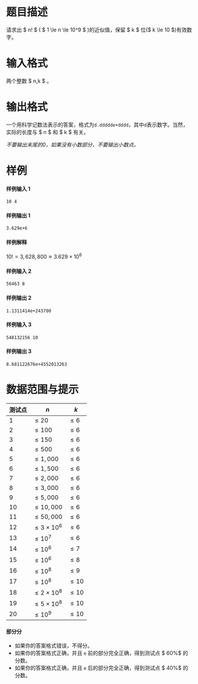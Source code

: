 
# 题目描述

请求出 $ n! $ ( $ 1 \le n \le 10^9 $ )的近似值，保留 $ k $ 位($ k \le 10 $)有效数字。

# 输入格式

两个整数 $ n,k $ 。

# 输出格式

一个用科学记数法表示的答案，格式为`d.ddddde+dddd`，其中`d`表示数字。当然，实际的长度与 $ n $ 和 $ k $ 有关。

*不要输出末尾的0，如果没有小数部分，不要输出小数点。*

# 样例

#### 样例输入 1
```plain
10 4
```

#### 样例输出 1
```plain
3.629e+6
```

#### 样例解释
$10!=3,628,800 \approx 3.629\times 10^6$

#### 样例输入 2
```plain
56463 8
```

#### 样例输出 2
```plain
1.1311414e+243780
```

#### 样例输入 3
```plain
548132156 10
```

#### 样例输出 3
```plain
8.681122676e+4552013263
```

# 数据范围与提示

| 测试点  | $n$          | $k$      |
| ---- | ------------ | -------- |
| $1$  | $\le 20$     | $\le 6$  |
| $2$  | $\le 100$    | $\le 6$  |
| $3$  | $\le 150$    | $\le 6$  |
| $4$  | $\le 500$    | $\le 6$  |
| $5$  | $\le 1,000$  | $\le 6$  |
| $6$  | $\le 1,500$  | $\le 6$  |
| $7$  | $\le 2,000$  | $\le 6$  |
| $8$  | $\le 3,000$  | $\le 6$  |
| $9$  | $\le 5,000$  | $\le 6$  |
| $10$ | $\le 10,000$ | $\le 6$  |
| $11$ | $\le 50,000$ | $\le 6$  |
| $12$ | $\le 3\times 10^6$ | $\le 6$  |
| $13$ | $\le 10^7$   | $\le 6$  |
| $14$ | $\le 10^6$   | $\le 7$  |
| $15$ | $\le 10^6$   | $\le 8$  |
| $16$ | $\le 10^8$   | $\le 9$  |
| $17$ | $\le 10^8$   | $\le 10$ |
| $18$ | $\le 2\times10^8$ | $\le 10$ |
| $19$ | $\le 5\times10^8$ | $\le 10$ |
| $20$ | $\le 10^9$   | $\le 10$ |

#### 部分分
- 如果你的答案格式错误，不得分。
- 如果你的答案格式正确，并且 `e` 前的部分完全正确，得到测试点 $ 60\%$ 的分数。
- 如果你的答案格式正确，并且 `e` 后的部分完全正确，得到测试点 $ 40\%$ 的分数。

